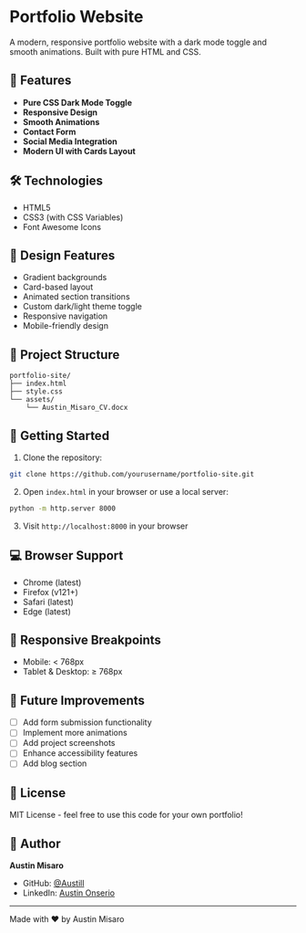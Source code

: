 # Portfolio Website

A modern, responsive portfolio website with a dark mode toggle and smooth animations. Built with pure HTML and CSS.

## 🌟 Features

- **Pure CSS Dark Mode Toggle**
- **Responsive Design**
- **Smooth Animations**
- **Contact Form**
- **Social Media Integration**
- **Modern UI with Cards Layout**

## 🛠️ Technologies

- HTML5
- CSS3 (with CSS Variables)
- Font Awesome Icons

## 🎨 Design Features

- Gradient backgrounds
- Card-based layout
- Animated section transitions
- Custom dark/light theme toggle
- Responsive navigation
- Mobile-friendly design

## 📁 Project Structure

```
portfolio-site/
├── index.html
├── style.css
└── assets/
    └── Austin_Misaro_CV.docx
```

## 🚀 Getting Started

1. Clone the repository:
```bash
git clone https://github.com/yourusername/portfolio-site.git
```

2. Open `index.html` in your browser or use a local server:
```bash
python -m http.server 8000
```

3. Visit `http://localhost:8000` in your browser

## 💻 Browser Support

- Chrome (latest)
- Firefox (v121+)
- Safari (latest)
- Edge (latest)


## 📱 Responsive Breakpoints

- Mobile: < 768px
- Tablet & Desktop: ≥ 768px

## 🎯 Future Improvements

- [ ] Add form submission functionality
- [ ] Implement more animations
- [ ] Add project screenshots
- [ ] Enhance accessibility features
- [ ] Add blog section

## 📄 License

MIT License - feel free to use this code for your own portfolio!

## 👤 Author

**Austin Misaro**
- GitHub: [@Austill](https://github.com/Austill)
- LinkedIn: [Austin Onserio](https://www.linkedin.com/in/austin-onserio-374676365)

---
Made with ❤️ by Austin Misaro
